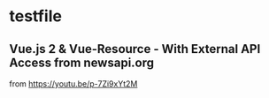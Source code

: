# testfile

## Vue.js 2 & Vue-Resource - With External API Access from newsapi.org

from https://youtu.be/p-7Zi9xYt2M
